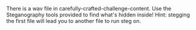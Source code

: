 There is a wav file in carefully-crafted-challenge-content. Use the Steganography tools provided to find what's hidden inside! Hint: stegging the first file will lead you to another file to run steg on.
